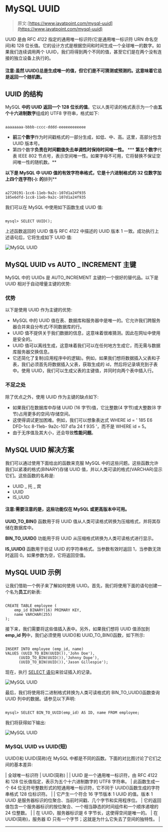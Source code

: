 # MySQL UUID

> 原文:[https://www.javatpoint.com/mysql-uuid](https://www.javatpoint.com/mysql-uuid)

UUID 是由 RFC 4122 指定的通用唯一标识符(它是通用唯一标识符 URN 命名空间)和 128 位长值。它的设计方式是根据空间和时间生成一个全球唯一的数字。如果我们连续调用两个 UUID，我们将得到两个不同的值，甚至它们是在两个没有连接的独立设备上执行的。

#### 注意:虽然 UUID()总是生成唯一的值，但它们是不可猜测或预测的。这意味着它总是返回一个随机数。

## UUID 的结构

MySQL **中的 UUID 返回一个 128 位长的值**。它以人类可读的格式表示为一个由**五个十六进制数字**组成的 UTF8 字符串，格式如下:

```

aaaaaaaa-bbbb-cccc-dddd-eeeeeeeeeeee

```

*   **前三个数字**作为时间戳格式的一部分生成，如低、中、高。这里，高部分包含 UUID 版本号。
*   第四个数字**负责在时间戳值失去单调性时保持时间唯一性。**
***   **第五个数字**代表 IEEE 802 节点号，表示空间唯一性。如果字母不可用，它将替换不保证空间唯一性的随机数。**

 **以下是 MySQL 中 UUID 值的有效字符串格式，它是十六进制格式的 32 位数字加上四个连字符(-): 的**排列**

```

a2720191-1cc6-11eb-9a2c-107d1a24f935
185e6dfd-1cc8-11eb-9a2c-107d1a24f935

```

我们可以在 MySQL 中使用如下函数生成 UUID 值:

```

mysql> SELECT UUID();

```

上述函数返回的 UUID 值与 RFC 4122 中描述的 UUID 版本 1 一致。成功执行上述语句后，它将生成如下 UUID 值:

![MySQL UUID](../Images/f50fa94f728c679e55dfd9b8d6e02c40.png)

## MySQL UUID vs AUTO _ INCREMENT 主键

MySQL 中的 UUIDs 是 AUTO_INCREMENT 主键的一个很好的替代品。以下是 UUID 相对于自动增量主键的优势:

### 优势

以下是使用 UUID 作为主键的优势:

*   MySQL 中的 UUID 值在表、数据库和服务器中是唯一的。它允许我们跨服务器合并来自分布式/不同数据库的行。
*   UUID 值不提供关于我们数据的信息，这意味着很难猜测。因此在网址中使用是安全的。
*   UUID 值可以离线生成，这意味着我们可以在任何地方生成它，而无需与数据库服务器交换信息。
*   它还简化了复制(应用程序中的逻辑)。例如，如果我们想将数据插入父表和子表，我们必须首先将数据插入父表，获取生成的 id，然后将记录填充到子表中。使用 UUID，我们可以生成父表的主键值，并同时向两个表中插入行。

### 不足之处

除了优点之外，使用 UUID 作为主键的缺点如下:

*   如果我们在数据库中存储 UUID (16 字节)值，它比整数(4 字节)或大整数(8 字节)占用更多的空间/存储空间。
*   这使得调试更加困难。例如，我们可以想象表达式 WHERE id = ' 185 E6 DFD-1cc 8-11eb- 9a2c-107 d1a 24 f 935 '，而不是 WHERE id = 5。
*   由于无序值及其大小，还会导致**性能问题**。

## MySQL UUID 解决方案

我们可以通过使用下面给出的函数来克服 MySQL 中的这些问题。这些函数允许我们以紧凑的格式(BINARY)存储 UUID 值，并以人类可读的格式(VARCHAR)显示它们。这些函数的名称是:

*   UUID _ 托 _ 宾
*   UUID
*   IS_UUID

#### 注意:需要注意的是，这些功能仅在 MySQL 或更高版本中可用。

**UUID_TO_BIN()** 函数用于将 UUID 值从人类可读格式转换为压缩格式，并将其存储在数据库中。

**BIN_TO_UUID()** 功能用于将 UUID 从压缩格式转换为人类可读格式进行显示。

**IS_UUID()** 函数用于验证 UUID 的字符串格式。当参数有效时返回 1，当参数无效时返回 0。如果参数为空，它将返回空值。

## MySQL UUID 示例

让我们借助一个例子来了解如何使用 UUID。首先，我们将使用下面的语句创建一个名为**员工**的新表:

```

CREATE TABLE employee (
    emp_id BINARY(16) PRIMARY KEY,
    name VARCHAR(255)
);

```

接下来，我们需要将这些值插入表中。另外，如果我们想将 UUID 值添加到 **emp_id 列**中，我们必须使用 UUID()和 UUID_TO_BIN()函数，如下所示:

```

INSERT INTO employee (emp_id, name)
VALUES (UUID_TO_BIN(UUID()),'John Doe'),
      (UUID_TO_BIN(UUID()),'Johnny Dope'),
      (UUID_TO_BIN(UUID()),'Jason Gillespie');

```

现在，执行 [SELECT 语句](https://www.javatpoint.com/mysql-select)来验证插入的记录。

![MySQL UUID](../Images/17e992fea7c569da53ead40a80dc5b7c.png)

最后，我们将使用将二进制格式转换为人类可读格式的 BIN_TO_UUID()函数查询 UUID 列中的数据。请参见以下声明:

```

mysql> SELECT BIN_TO_UUID(emp_id) AS ID, name FROM employee;

```

我们将获得如下输出:

![MySQL UUID](../Images/bebc0565aaf3bcf1f9c283072e108755.png)

### MySQL UUID vs UUID(短)

UUID()和 UUID(简称)在 MySQL 中都是不同的函数。下面的对比图讨论了它们之间的基本差异:

| 全球唯一标识符 | UUID(简称) |
| UUID 是一个通用唯一标识符，由 RFC 4122 和 128 位长值指定，表示为五个十六进制数字的 UTF8 字符串。 | 此函数生成一个 64 位无符号整数形式的短通用唯一标识符，它不同于 UUID()函数生成的字符串格式 128 位标识符。 |
| 它产生一个符合 16 字节版本 1 UUID 的值。版本 1 UUID 是服务器标识的位聚合、当前时间戳、几个字节和实用程序位。 | 它的返回值包含一个服务器标识的按位聚合、一个相当静态的时间组件和一个顺序递增的 24 位整数。 |
| 在 UUID，服务器标识是 6 字节长，这使得空间是唯一的。 | 在 UUID(简称)，服务器 ID 只有一个字节；这就是为什么它失去了空间的独特性。 |

* * ***